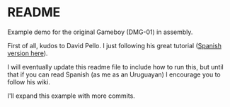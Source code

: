 # README
Example demo for the original Gameboy (DMG-01) in assembly.

First of all, kudos to David Pello. I just following his great tutorial ([Spanish version here](http://wiki.ladecadence.net/doku.php?id=tutorial_de_ensamblador)).

I will eventually update this readme file to include how to run this, but until that if you can read Spanish (as me as an Uruguayan) I encourage you to follow his wiki.

I'll expand this example with more commits.
